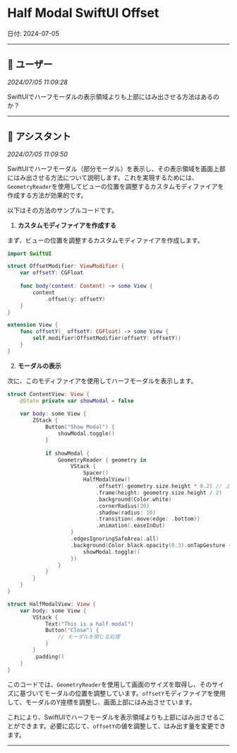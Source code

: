 # Half Modal SwiftUI Offset

日付: 2024-07-05

---

## 👤 ユーザー
*2024/07/05 11:09:28*

SwiftUIでハーフモーダルの表示領域よりも上部にはみ出させる方法はあるのか？

---

## 🤖 アシスタント
*2024/07/05 11:09:50*

SwiftUIでハーフモーダル（部分モーダル）を表示し、その表示領域を画面上部にはみ出させる方法について説明します。これを実現するためには、`GeometryReader`を使用してビューの位置を調整するカスタムモディファイアを作成する方法が効果的です。

以下はその方法のサンプルコードです。

1. **カスタムモディファイアを作成する**

まず、ビューの位置を調整するカスタムモディファイアを作成します。

```swift
import SwiftUI

struct OffsetModifier: ViewModifier {
    var offsetY: CGFloat
    
    func body(content: Content) -> some View {
        content
            .offset(y: offsetY)
    }
}

extension View {
    func offsetY(_ offsetY: CGFloat) -> some View {
        self.modifier(OffsetModifier(offsetY: offsetY))
    }
}
```

2. **モーダルの表示**

次に、このモディファイアを使用してハーフモーダルを表示します。

```swift
struct ContentView: View {
    @State private var showModal = false
    
    var body: some View {
        ZStack {
            Button("Show Modal") {
                showModal.toggle()
            }
            
            if showModal {
                GeometryReader { geometry in
                    VStack {
                        Spacer()
                        HalfModalView()
                            .offsetY(-geometry.size.height * 0.2) // 上に20%はみ出させる
                            .frame(height: geometry.size.height / 2)
                            .background(Color.white)
                            .cornerRadius(20)
                            .shadow(radius: 10)
                            .transition(.move(edge: .bottom))
                            .animation(.easeInOut)
                    }
                    .edgesIgnoringSafeArea(.all)
                    .background(Color.black.opacity(0.3).onTapGesture {
                        showModal.toggle()
                    })
                }
            }
        }
    }
}

struct HalfModalView: View {
    var body: some View {
        VStack {
            Text("This is a half modal")
            Button("Close") {
                // モーダルを閉じる処理
            }
        }
        .padding()
    }
}
```

このコードでは、`GeometryReader`を使用して画面のサイズを取得し、そのサイズに基づいてモーダルの位置を調整しています。`offsetY`モディファイアを使用して、モーダルのY座標を調整し、画面上部にはみ出させています。

これにより、SwiftUIでハーフモーダルを表示領域よりも上部にはみ出させることができます。必要に応じて、`offsetY`の値を調整して、はみ出す量を変更できます。

---
